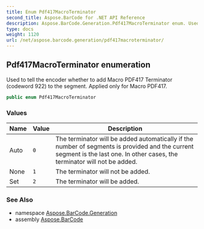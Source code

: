 ```yaml
---
title: Enum Pdf417MacroTerminator
second_title: Aspose.BarCode for .NET API Reference
description: Aspose.BarCode.Generation.Pdf417MacroTerminator enum. Used to tell the encoder whether to add Macro PDF417 Terminator codeword 922 to the segment. Applied only for Macro PDF417
type: docs
weight: 1120
url: /net/aspose.barcode.generation/pdf417macroterminator/
---
```

## Pdf417MacroTerminator enumeration

Used to tell the encoder whether to add Macro PDF417 Terminator (codeword 922) to the segment. Applied only for Macro PDF417.

```csharp
public enum Pdf417MacroTerminator
```

### Values

| Name | Value | Description |
| --- | --- | --- |
| Auto | `0` | The terminator will be added automatically if the number of segments is provided and the current segment is the last one. In other cases, the terminator will not be added. |
| None | `1` | The terminator will not be added. |
| Set | `2` | The terminator will be added. |

### See Also

* namespace [Aspose.BarCode.Generation](../../aspose.barcode.generation/)
* assembly [Aspose.BarCode](../../)


